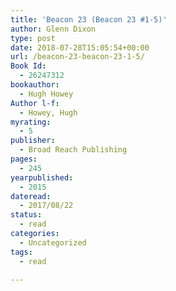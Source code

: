 ```yaml
---
title: 'Beacon 23 (Beacon 23 #1-5)'
author: Glenn Dixon
type: post
date: 2018-07-28T15:05:54+00:00
url: /beacon-23-beacon-23-1-5/
Book Id:
  - 26247312
bookauthor:
  - Hugh Howey
Author l-f:
  - Howey, Hugh
myrating:
  - 5
publisher:
  - Broad Reach Publishing
pages:
  - 245
yearpublished:
  - 2015
dateread:
  - 2017/08/22
status:
  - read
categories:
  - Uncategorized
tags:
  - read

---
```

